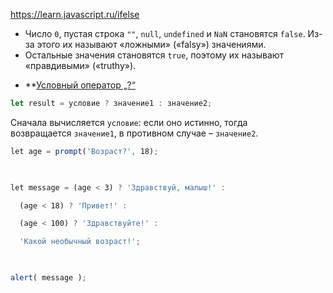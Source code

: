 https://learn.javascript.ru/ifelse
- Число `0`, пустая строка `""`, `null`, `undefined` и `NaN` становятся `false`. Из-за этого их называют «ложными» («falsy») значениями.
- Остальные значения становятся `true`, поэтому их называют «правдивыми» («truthy»).

* **[Условный оператор „?“](https://learn.javascript.ru/ifelse#uslovnyy-operator)
``` js
let result = условие ? значение1 : значение2;
```
Сначала вычисляется `условие`: если оно истинно, тогда возвращается `значение1`, в противном случае – `значение2`.
``` js
let age = prompt('Возраст?', 18);

  

let message = (age < 3) ? 'Здравствуй, малыш!' :

  (age < 18) ? 'Привет!' :

  (age < 100) ? 'Здравствуйте!' :

  'Какой необычный возраст!';

  

alert( message );
```


